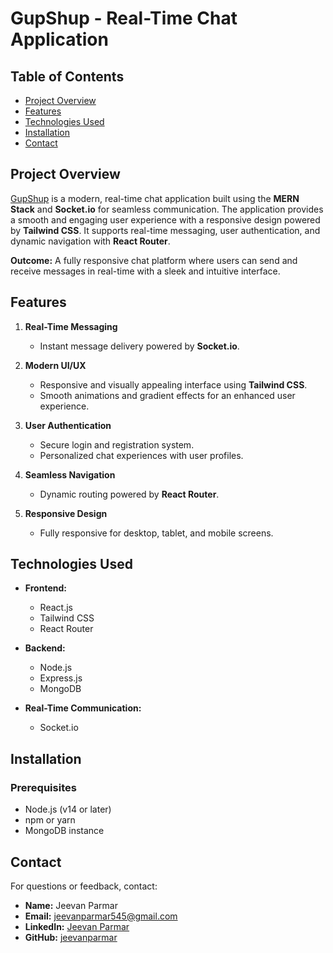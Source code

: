 # GupShup - Real-Time Chat Application

## Table of Contents

- [Project Overview](#project-overview)
- [Features](#features)
- [Technologies Used](#technologies-used)
- [Installation](#installation)
- [Contact](#contact)

## Project Overview

[GupShup](https://gupshup-chatlive.onrender.com) is a modern, real-time chat application built using the **MERN Stack** and **Socket.io** for seamless communication. The application provides a smooth and engaging user experience with a responsive design powered by **Tailwind CSS**. It supports real-time messaging, user authentication, and dynamic navigation with **React Router**.

**Outcome:**
A fully responsive chat platform where users can send and receive messages in real-time with a sleek and intuitive interface.

## Features

1. **Real-Time Messaging**
   - Instant message delivery powered by **Socket.io**.

2. **Modern UI/UX**
   - Responsive and visually appealing interface using **Tailwind CSS**.
   - Smooth animations and gradient effects for an enhanced user experience.

3. **User Authentication**
   - Secure login and registration system.
   - Personalized chat experiences with user profiles.

4. **Seamless Navigation**
   - Dynamic routing powered by **React Router**.

5. **Responsive Design**
   - Fully responsive for desktop, tablet, and mobile screens.

## Technologies Used

- **Frontend:**
  - React.js
  - Tailwind CSS
  - React Router

- **Backend:**
  - Node.js
  - Express.js
  - MongoDB

- **Real-Time Communication:**
  - Socket.io

## Installation

### Prerequisites

- Node.js (v14 or later)
- npm or yarn
- MongoDB instance


## Contact

For questions or feedback, contact:

- **Name:** Jeevan Parmar
- **Email:** jeevanparmar545@gmail.com
- **LinkedIn:** [Jeevan Parmar](https://www.linkedin.com/in/jeevan-parmar-8b8a2424b/)
- **GitHub:** [jeevanparmar](https://github.com/jeevanparmar)

